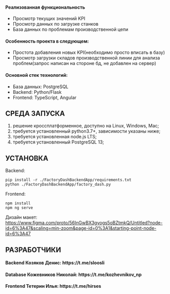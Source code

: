<h4>Реализованная функциональность</h4>
<ul>
    <li>Просмотр текущих значений KPI</li>
    <li>Просмотр данных по загрузке станков</li>
    <li>База данных по проблемам производственной цепи</li>
</ul> 
<h4>Особенность проекта в следующем:</h4>
<ul>
 <li>Простота добавления новых KPI(необходимо просто вписать в базу)</li>
 <li>Просмотр загрузки складов производственной линии для анализа проблем(запрос написан на стороне бд, не добавлен на сервер)</li>
 </ul>
<h4>Основной стек технологий:</h4>
<ul>
    	<li>База данных: PostgreSQL</li>
	<li>Backend: Python/Flask</li>
	<li>Frontend: TypeScript, Angular</li>
  
</ul>



СРЕДА ЗАПУСКА
------------
1) решение кроссплатформенное, доступно на Linux, Windows, Mac;
2) требуется установленный python3.7+, зависимости указаны ниже;
3) требуется установленная node.js LTS;
4) требуется установленный PostgreSQL 13;


УСТАНОВКА
------------
Backend:
~~~
pip install -r ./FactoryDashBackendApp/requirements.txt
python ./FactoryDashBackendApp/factory_dash.py
~~~

Frontend: 
~~~
npm install
npm ng serve
~~~

Дизайн макет:
https://www.figma.com/proto/56InGwBX3gyogs5oBZtmkQ/Untitled?node-id=6%3A47&scaling=min-zoom&page-id=0%3A1&starting-point-node-id=6%3A47


РАЗРАБОТЧИКИ
------------
<h4>Backend Козяков Денис: https://t.me/sloosli</h4>
<h4>Database Кожевников Николай: https://t.me/kozhevnikov_np</h4>
<h4>Frontend Тетерин Илья: https://t.me/hirses</h4>

